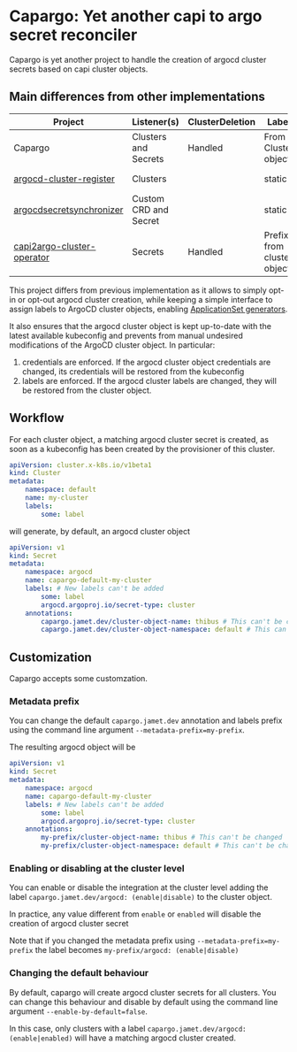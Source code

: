 # Capargo: Yet another capi to argo secret reconciler

Capargo is yet another project to handle the creation of argocd cluster secrets based on capi cluster objects.

## Main differences from other implementations

| Project | Listener(s) | ClusterDeletion | Labels | Opt-out | Projects |
| --- | --- | --- | --- | --- | --- |
| Capargo | Clusters and Secrets | Handled | From Cluster object | Trough Cluster labels | Not managed |
| [argocd-cluster-register](https://github.com/dmolik/argocd-cluster-register) | Clusters | | static | Not implemented | Managed |
| [argocdsecretsynchronizer](https://github.com/a1tan/argocdsecretsynchronizer) | Custom CRD and Secret | | static | Through CRD | Not managed |
| [capi2argo-cluster-operator](https://github.com/dntosas/capi2argo-cluster-operator) | Secrets | Handled | Prefixed from cluster object | Not implemented | Not managed |

This project differs from previous implementation as it allows to simply opt-in or opt-out argocd cluster creation, while keeping a simple interface to assign labels to ArgoCD cluster objects, enabling [ApplicationSet generators].

It also ensures that the argocd cluster object is kept up-to-date with the latest available kubeconfig and prevents from manual undesired modifications of the ArgoCD cluster object. In particular:

1. credentials are enforced. If the argocd cluster object credentials are changed, its credentials will be restored from the kubeconfig
2. labels are enforced. If the argocd cluster labels are changed, they will be restored from the cluster object.

## Workflow

For each cluster object, a matching argocd cluster secret is created, as soon as a kubeconfig has been created by the provisioner of this cluster.

```yaml
apiVersion: cluster.x-k8s.io/v1beta1
kind: Cluster
metadata:
    namespace: default
    name: my-cluster
    labels:
        some: label
```

will generate, by default, an argocd cluster object

```yaml
apiVersion: v1
kind: Secret
metadata:
    namespace: argocd
    name: capargo-default-my-cluster
    labels: # New labels can't be added
        some: label
        argocd.argoproj.io/secret-type: cluster
    annotations:
        capargo.jamet.dev/cluster-object-name: thibus # This can't be changed
        capargo.jamet.dev/cluster-object-namespace: default # This can't be changed
```

## Customization

Capargo accepts some customzation.

### Metadata prefix

You can change the default `capargo.jamet.dev` annotation and labels prefix using the command line argument `--metadata-prefix=my-prefix`.

The resulting argocd object will be

```yaml
apiVersion: v1
kind: Secret
metadata:
    namespace: argocd
    name: capargo-default-my-cluster
    labels: # New labels can't be added
        some: label
        argocd.argoproj.io/secret-type: cluster
    annotations:
        my-prefix/cluster-object-name: thibus # This can't be changed
        my-prefix/cluster-object-namespace: default # This can't be changed
```

### Enabling or disabling at the cluster level

You can enable or disable the integration at the cluster level adding the label `capargo.jamet.dev/argocd: (enable|disable)` to the cluster object.

In practice, any value different from `enable` or `enabled` will disable the creation of argocd cluster secret 

Note that if you changed the metadata prefix using `--metadata-prefix=my-prefix` the label becomes `my-prefix/argocd: (enable|disable)`

### Changing the default behaviour

By default, capargo will create argocd cluster secrets for all clusters.
You can change this behaviour and disable by default using the command line argument `--enable-by-default=false`.

In this case, only clusters with a label `capargo.jamet.dev/argocd: (enable|enabled)` will have a matching argocd cluster created.

[ApplicationSet generators]: https://argo-cd.readthedocs.io/en/stable/operator-manual/applicationset/Generators-Cluster/#label-selector